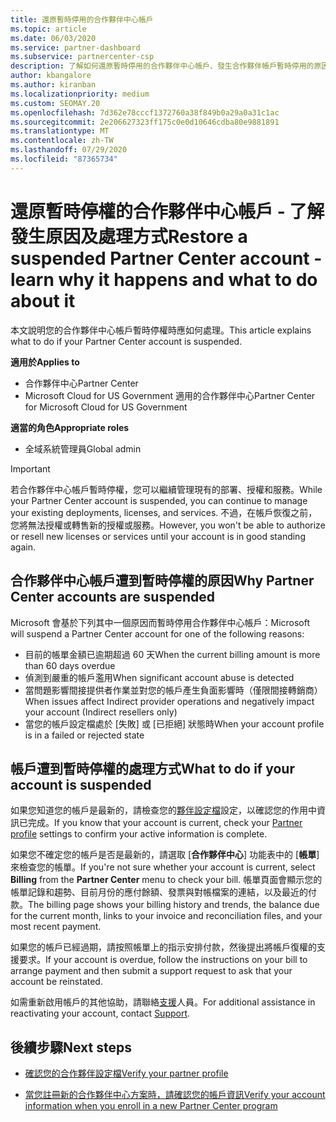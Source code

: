 ```yaml
---
title: 還原暫時停用的合作夥伴中心帳戶
ms.topic: article
ms.date: 06/03/2020
ms.service: partner-dashboard
ms.subservice: partnercenter-csp
description: 了解如何還原暫時停用的合作夥伴中心帳戶、發生合作夥伴帳戶暫時停用的原因，以及暫時停用期間能如何使用帳戶。
author: kbangalore
ms.author: kiranban
ms.localizationpriority: medium
ms.custom: SEOMAY.20
ms.openlocfilehash: 7d362e78cccf1372760a38f849b0a29a0a31c1ac
ms.sourcegitcommit: 2e206627323ff175c0e0d10646cdba80e9881891
ms.translationtype: MT
ms.contentlocale: zh-TW
ms.lasthandoff: 07/29/2020
ms.locfileid: "87365734"
---
```

# <a name="restore-a-suspended-partner-center-account---learn-why-it-happens-and-what-to-do-about-it"></a><span data-ttu-id="c150e-103">還原暫時停權的合作夥伴中心帳戶 - 了解發生原因及處理方式</span><span class="sxs-lookup"><span data-stu-id="c150e-103">Restore a suspended Partner Center account - learn why it happens and what to do about it</span></span>

<span data-ttu-id="c150e-104">本文說明您的合作夥伴中心帳戶暫時停權時應如何處理。</span><span class="sxs-lookup"><span data-stu-id="c150e-104">This article explains what to do if your Partner Center account is suspended.</span></span>

<span data-ttu-id="c150e-105">**適用於**</span><span class="sxs-lookup"><span data-stu-id="c150e-105">**Applies to**</span></span>

-  <span data-ttu-id="c150e-106">合作夥伴中心</span><span class="sxs-lookup"><span data-stu-id="c150e-106">Partner Center</span></span>
-  <span data-ttu-id="c150e-107">Microsoft Cloud for US Government 適用的合作夥伴中心</span><span class="sxs-lookup"><span data-stu-id="c150e-107">Partner Center for Microsoft Cloud for US Government</span></span>

<span data-ttu-id="c150e-108">**適當的角色**</span><span class="sxs-lookup"><span data-stu-id="c150e-108">**Appropriate roles**</span></span>

- <span data-ttu-id="c150e-109">全域系統管理員</span><span class="sxs-lookup"><span data-stu-id="c150e-109">Global admin</span></span>


> [!IMPORTANT]  
> <span data-ttu-id="c150e-110">若合作夥伴中心帳戶暫時停權，您可以繼續管理現有的部署、授權和服務。</span><span class="sxs-lookup"><span data-stu-id="c150e-110">While your Partner Center account is suspended, you can continue to manage your existing deployments, licenses, and services.</span></span> <span data-ttu-id="c150e-111">不過，在帳戶恢復之前，您將無法授權或轉售新的授權或服務。</span><span class="sxs-lookup"><span data-stu-id="c150e-111">However, you won't be able to authorize or resell new licenses or services until your account is in good standing again.</span></span>

## <a name="why-partner-center-accounts-are-suspended"></a><span data-ttu-id="c150e-112">合作夥伴中心帳戶遭到暫時停權的原因</span><span class="sxs-lookup"><span data-stu-id="c150e-112">Why Partner Center accounts are suspended</span></span>

<span data-ttu-id="c150e-113">Microsoft 會基於下列其中一個原因而暫時停用合作夥伴中心帳戶：</span><span class="sxs-lookup"><span data-stu-id="c150e-113">Microsoft will suspend a Partner Center account for one of the following reasons:</span></span>

- <span data-ttu-id="c150e-114">目前的帳單金額已逾期超過 60 天</span><span class="sxs-lookup"><span data-stu-id="c150e-114">When the current billing amount is more than 60 days overdue</span></span> 
- <span data-ttu-id="c150e-115">偵測到嚴重的帳戶濫用</span><span class="sxs-lookup"><span data-stu-id="c150e-115">When significant account abuse is detected</span></span>
- <span data-ttu-id="c150e-116">當問題影響間接提供者作業並對您的帳戶產生負面影響時（僅限間接轉銷商）</span><span class="sxs-lookup"><span data-stu-id="c150e-116">When issues affect Indirect provider operations and negatively impact your account (Indirect resellers only)</span></span>
- <span data-ttu-id="c150e-117">當您的帳戶設定檔處於 [失敗] 或 [已拒絕] 狀態時</span><span class="sxs-lookup"><span data-stu-id="c150e-117">When your account profile is in a failed or rejected state</span></span>

## <a name="what-to-do-if-your-account-is-suspended"></a><span data-ttu-id="c150e-118">帳戶遭到暫時停權的處理方式</span><span class="sxs-lookup"><span data-stu-id="c150e-118">What to do if your account is suspended</span></span>

<span data-ttu-id="c150e-119">如果您知道您的帳戶是最新的，請檢查您的[夥伴設定檔](https://partner.microsoft.com/pcv/accountsettings/partnerprofile)設定，以確認您的作用中資訊已完成。</span><span class="sxs-lookup"><span data-stu-id="c150e-119">If you know that your account is current, check your [Partner profile](https://partner.microsoft.com/pcv/accountsettings/partnerprofile) settings to confirm your active information is complete.</span></span> 

<span data-ttu-id="c150e-120">如果您不確定您的帳戶是否是最新的，請選取 [**合作夥伴中心**] 功能表中的 [**帳單**] 來檢查您的帳單。</span><span class="sxs-lookup"><span data-stu-id="c150e-120">If you're not sure whether your account is current, select **Billing** from the **Partner Center** menu to check your bill.</span></span> <span data-ttu-id="c150e-121">帳單頁面會顯示您的帳單記錄和趨勢、目前月份的應付餘額、發票與對帳檔案的連結，以及最近的付款。</span><span class="sxs-lookup"><span data-stu-id="c150e-121">The billing page shows your billing history and trends, the balance due for the current month, links to your invoice and reconciliation files, and your most recent payment.</span></span>

<span data-ttu-id="c150e-122">如果您的帳戶已經過期，請按照帳單上的指示安排付款，然後提出將帳戶復權的支援要求。</span><span class="sxs-lookup"><span data-stu-id="c150e-122">If your account is overdue, follow the instructions on your bill to arrange payment and then submit a support request to ask that your account be reinstated.</span></span> 

<span data-ttu-id="c150e-123">如需重新啟用帳戶的其他協助，請聯絡[支援](https://partner.microsoft.com/dashboard/support/csp/servicerequests/create)人員。</span><span class="sxs-lookup"><span data-stu-id="c150e-123">For additional assistance in reactivating your account, contact [Support](https://partner.microsoft.com/dashboard/support/csp/servicerequests/create).</span></span>

## <a name="next-steps"></a><span data-ttu-id="c150e-124">後續步驟</span><span class="sxs-lookup"><span data-stu-id="c150e-124">Next steps</span></span>

- [<span data-ttu-id="c150e-125">確認您的合作夥伴設定檔</span><span class="sxs-lookup"><span data-stu-id="c150e-125">Verify your partner profile</span></span>](update-your-partner-profile.md)

- [<span data-ttu-id="c150e-126">當您註冊新的合作夥伴中心方案時，請確認您的帳戶資訊</span><span class="sxs-lookup"><span data-stu-id="c150e-126">Verify your account information when you enroll in a new Partner Center program</span></span>](verification-responses.md)
